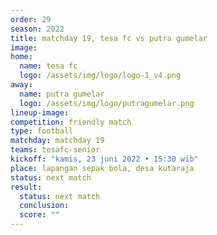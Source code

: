 ```yaml
---
order: 29
season: 2022
title: matchday 19, tesa fc vs putra gumelar
image: 
home:
  name: tesa fc
  logo: /assets/img/logo/logo-1_v4.png
away:
  name: putra gumelar
  logo: /assets/img/logo/putragumelar.png
lineup-image:
competition: friendly match
type: football
matchday: matchday 19
teams: tesafc-senior
kickoff: "kamis, 23 juni 2022 • 15:30 wib"
place: lapangan sepak bola, desa kutaraja
status: next match
result: 
  status: next match
  conclusion: 
  score: ""
---
```

